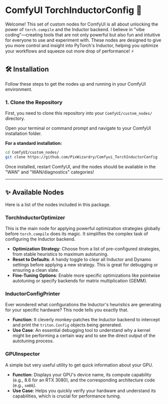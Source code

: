 # ComfyUI TorchInductorConfig 🚀

Welcome! This set of custom nodes for ComfyUI is all about unlocking the power of `torch.compile` and the Inductor backend. I believe in "vibe coding"—creating tools that are not only powerful but also fun and intuitive for everyone to use and experiment with. These nodes are designed to give you more control and insight into PyTorch's Inductor, helping you optimize your workflows and squeeze out more drop of performance! ⚡

## 🛠️ Installation

Follow these steps to get the nodes up and running in your ComfyUI environment.

### 1. Clone the Repository

First, you need to clone this repository into your `ComfyUI/custom_nodes/` directory.

Open your terminal or command prompt and navigate to your ComfyUI installation folder.

**For a standard installation:**
```bash
cd ComfyUI/custom_nodes/
git clone https://github.com/PixWizardry/Comfyui_TorchInductorConfig
```

Once installed, restart ComfyUI, and the nodes should be available in the "WAN" and "WAN/diagnostics" categories!

---

## ✨ Available Nodes

Here is a list of the nodes included in this package.

### TorchInductorOptimizer
This is the main node for applying powerful optimization strategies globally before `torch.compile` does its magic. It simplifies the complex task of configuring the Inductor backend.

*   **Optimization Strategy**: Choose from a list of pre-configured strategies, from stable heuristics to maximum autotuning.
*   **Reset to Defaults**: A handy toggle to clear all Inductor and Dynamo settings before applying a new strategy. This is great for debugging or ensuring a clean slate.
*   **Fine-Tuning Options**: Enable more specific optimizations like pointwise autotuning or specify backends for matrix multiplication (GEMM).

### InductorConfigPrinter
Ever wondered what configurations the Inductor's heuristics are generating for your specific hardware? This node tells you exactly that.

*   **Function**: It cleverly monkey-patches the Inductor backend to intercept and print the `triton.Config` objects being generated.
*   **Use Case**: An essential debugging tool to understand why a kernel might be performing a certain way and to see the direct output of the autotuning process.

### GPUInspector
A simple but very useful utility to get quick information about your GPU.

*   **Function**: Displays your GPU's device name, its compute capability (e.g., 8.6 for an RTX 3080), and the corresponding architecture code (e.g., `sm86`).
*   **Use Case**: Helps you quickly verify your hardware and understand its capabilities, which is crucial for performance tuning.
